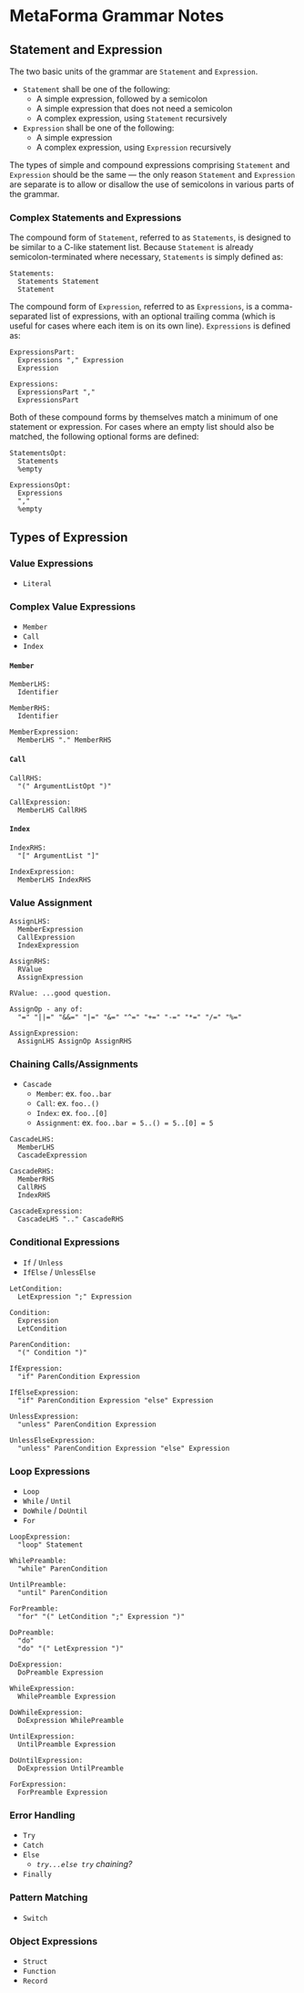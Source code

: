 # MetaForma Grammar Notes

## Statement and Expression

The two basic units of the grammar are `Statement` and `Expression`.


* `Statement` shall be one of the following:
  * A simple expression, followed by a semicolon
  * A simple expression that does not need a semicolon
  * A complex expression, using `Statement` recursively
* `Expression` shall be one of the following:
  * A simple expression
  * A complex expression, using `Expression` recursively

The types of simple and compound expressions comprising `Statement` and
`Expression` should be the same &mdash; the only reason `Statement` and
`Expression` are separate is to allow or disallow the use of semicolons in
various parts of the grammar.

### Complex Statements and Expressions

The compound form of `Statement`, referred to as `Statements`, is designed to be
similar to a C-like statement list.  Because `Statement` is already
semicolon-terminated where necessary, `Statements` is simply defined as:

```
Statements:
  Statements Statement
  Statement
```

The compound form of `Expression`, referred to as `Expressions`, is a
comma-separated list of expressions, with an optional trailing comma (which is
useful for cases where each item is on its own line).  `Expressions` is defined
as:

```
ExpressionsPart:
  Expressions "," Expression
  Expression

Expressions:
  ExpressionsPart ","
  ExpressionsPart
```

Both of these compound forms by themselves match a minimum of one statement or
expression.  For cases where an empty list should also be matched, the following
optional forms are defined:

```
StatementsOpt:
  Statements
  %empty

ExpressionsOpt:
  Expressions
  ","
  %empty
```

## Types of Expression

### Value Expressions

* `Literal`

### Complex Value Expressions

* `Member`
* `Call`
* `Index`

#### `Member`

```
MemberLHS:
  Identifier

MemberRHS:
  Identifier

MemberExpression:
  MemberLHS "." MemberRHS
```

#### `Call`

```
CallRHS:
  "(" ArgumentListOpt ")"

CallExpression:
  MemberLHS CallRHS
```

#### `Index`

```
IndexRHS:
  "[" ArgumentList "]"

IndexExpression:
  MemberLHS IndexRHS
```

### Value Assignment

```
AssignLHS:
  MemberExpression
  CallExpression
  IndexExpression

AssignRHS:
  RValue
  AssignExpression

RValue: ...good question.

AssignOp - any of:
  "=" "||=" "&&=" "|=" "&=" "^=" "+=" "-=" "*=" "/=" "%="

AssignExpression:
  AssignLHS AssignOp AssignRHS
```

###  Chaining Calls/Assignments

* `Cascade`
  * `Member`: ex. `foo..bar`
  * `Call`: ex. `foo..()`
  * `Index`: ex. `foo..[0]`
  * `Assignment`: ex. `foo..bar = 5..() = 5..[0] = 5`

```
CascadeLHS:
  MemberLHS
  CascadeExpression

CascadeRHS:
  MemberRHS
  CallRHS
  IndexRHS

CascadeExpression:
  CascadeLHS ".." CascadeRHS
```

### Conditional Expressions

* `If` / `Unless`
* `IfElse` / `UnlessElse`

```
LetCondition:
  LetExpression ";" Expression

Condition:
  Expression
  LetCondition

ParenCondition:
  "(" Condition ")"

IfExpression:
  "if" ParenCondition Expression

IfElseExpression:
  "if" ParenCondition Expression "else" Expression

UnlessExpression:
  "unless" ParenCondition Expression

UnlessElseExpression:
  "unless" ParenCondition Expression "else" Expression
```

### Loop Expressions

* `Loop`
* `While` / `Until`
* `DoWhile` / `DoUntil`
* `For`

```
LoopExpression:
  "loop" Statement

WhilePreamble:
  "while" ParenCondition

UntilPreamble:
  "until" ParenCondition

ForPreamble:
  "for" "(" LetCondition ";" Expression ")"

DoPreamble:
  "do"
  "do" "(" LetExpression ")"

DoExpression:
  DoPreamble Expression

WhileExpression:
  WhilePreamble Expression

DoWhileExpression:
  DoExpression WhilePreamble

UntilExpression:
  UntilPreamble Expression

DoUntilExpression:
  DoExpression UntilPreamble

ForExpression:
  ForPreamble Expression
```

### Error Handling

* `Try`
* `Catch`
* `Else`
  * *`try...else try` chaining?*
* `Finally`

### Pattern Matching

* `Switch`

### Object Expressions

* `Struct`
* `Function`
* `Record`
